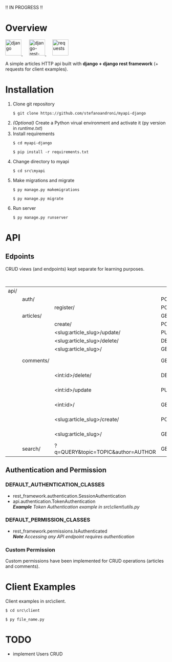!! IN PROGRESS !!

<h1> Overview </h1>
<a href="https://www.djangoproject.com/" target="_blank">
    <img src="https://static.djangoproject.com/img/logos/django-logo-positive.svg" alt="django" height="50"/>
</a> &nbsp;&nbsp;&nbsp;&nbsp;
<a href="https://www.django-rest-framework.org/" target="_blank">
  <img src="https://www.django-rest-framework.org/img/logo.png" href="https://www.django-rest-framework.org/" alt="django-rest-framework" height="50"/>
</a> &nbsp;&nbsp;&nbsp;&nbsp;
<a href="https://requests.readthedocs.io/" target="_blank">
  <img src="https://requests.readthedocs.io/en/latest/_static/requests-sidebar.png" href="https://requests.readthedocs.io/" alt="requests" height="50"/>
</a>

<p>A simple articles HTTP api built with <b>django + django rest framework</b> (+ requests for client examples).</p>

<h1>Installation</h1>
<ol type="1">
  <li> Clone git repository </li>
  <pre><code>$ git clone https://github.com/stefanoandroni/myapi-django </code></pre>
  <li> <em>(Optional)</em> Create a Python virual environment and activate it (py version in <em>runtime.txt</em>)</li>
  <li>Install requirements</li>
  <pre><code>$ cd myapi-django</code></pre>
  <pre><code>$ pip install -r requirements.txt</code></pre>
  <li>Change directory to myapi</li>
  <pre><code>$ cd src\myapi</code></pre>
  <li>Make migrations and migrate</li>
  <pre><code>$ py manage.py makemigrations</code></pre><pre><code>$ py manage.py migrate</code></pre>
  <li>Run server</li>
  <pre><code>$ py manage.py runserver</code></pre>
</ol>

<h1>API</h1>

<h2>Edpoints</h2>
<p>CRUD views (and endpoints) kept separate for learning purposes.</p>
<br>
<table>
<tbody>
  <tr>
    <td>api/</td>
    <td></td>
    <td></td>
    <td></td>
    <td></td>
  </tr>
  <tr>
    <td></td>
    <td>auth/</td>
    <td></td>
    <td>POST</td>
    <td>authentication</td>
  </tr>
  <tr>
    <td></td>
    <td></td>
    <td>register/</td>
    <td>POST</td>
    <td>registration</td>
  </tr>
  <tr>
    <td></td>
    <td>articles/</td>
    <td></td>
    <td>GET</td>
    <td>articles list</td>
  </tr>
  <tr>
    <td></td>
    <td></td>
    <td>create/</td>
    <td>POST</td>
    <td>create article</td>
  </tr>
  <tr>
    <td></td>
    <td></td>
    <td>&lt;slug:article_slug&gt;/update/</td>
    <td>PUT</td>
    <td>update article</td>
  </tr>
  <tr>
    <td></td>
    <td></td>
    <td>&lt;slug:article_slug&gt;/delete/</td>
    <td>DELETE</td>
    <td>delete article</td>
  </tr>
  <tr>
    <td></td>
    <td></td>
    <td>&lt;slug:article_slug&gt;/</td>
    <td>GET</td>
    <td>article detail</td>
  </tr>
  <tr>
    <td></td>
    <td>comments/</td>
    <td></td>
    <td>GET</td>
    <td>all comments list</td>
  </tr>
  <tr>
    <td></td>
    <td></td>
    <td>&lt;int:id&gt;/delete/</td>
    <td>DELETE</td>
    <td>delete comment</td>
  </tr>
  <tr>
    <td></td>
    <td></td>
    <td>&lt;int:id&gt;/update</td>
    <td>PUT</td>
    <td>update comment</td>
  </tr>
  <tr>
    <td></td>
    <td></td>
    <td>&lt;int:id&gt;/</td>
    <td>GET</td>
    <td>comment detail</td>
  </tr>
  <tr>
    <td></td>
    <td></td>
    <td>&lt;slug:article_slug&gt;/create/</td>
    <td>POST</td>
    <td>comment create</td>
  </tr>
  <tr>
    <td></td>
    <td></td>
    <td>&lt;slug:article_slug&gt;/</td>
    <td>GET</td>
    <td>article comments list</td>
  </tr>
  <tr>
    <td></td>
    <td>search/</td>
    <td>?q=QUERY&amp;topic=TOPIC&amp;author=AUTHOR</td>
    <td>GET</td>
    <td>search</td>
  </tr>
</tbody>
</table>

<h2>Authentication and Permission </h2>
<h3>DEFAULT_AUTHENTICATION_CLASSES</h3>
<ul>
<li>rest_framework.authentication.SessionAuthentication</li>
<li>api.authentication.TokenAuthentication</li>
<em><b>Example</b> Token Authentication example in src\client\utils.py</em>
</ul>
<h3>DEFAULT_PERMISSION_CLASSES</h3>
<ul>
<li>rest_framework.permissions.IsAuthenticated</li>
<em><b>Note</b> Accessing any API endpoint requires authentication</em>
</ul>
<h3>Custom Permission</h3>
Custom permissions have been implemented for CRUD operations (articles and comments).

<h1>Client Examples</h1>

Client examples in src\client.
<pre><code>$ cd src\client</code></pre>
<pre><code>$ py file_name.py</code></pre>

<h1> TODO </h1>
<ul>
<li>implement Users CRUD</li>
</ul>
